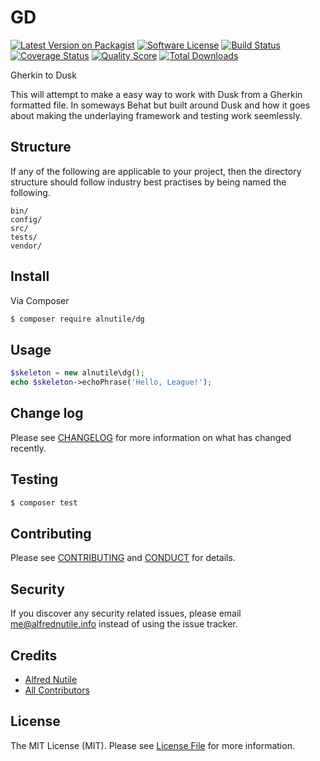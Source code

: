 # GD

[![Latest Version on Packagist][ico-version]][link-packagist]
[![Software License][ico-license]](LICENSE.md)
[![Build Status][ico-travis]][link-travis]
[![Coverage Status][ico-scrutinizer]][link-scrutinizer]
[![Quality Score][ico-code-quality]][link-code-quality]
[![Total Downloads][ico-downloads]][link-downloads]

Gherkin to Dusk

This will attempt to make a easy way to work with Dusk from a Gherkin formatted file.
In someways Behat but built around Dusk and how it goes about making the underlaying
framework and testing work seemlessly.


## Structure

If any of the following are applicable to your project, then the directory structure should follow industry best practises by being named the following.

```
bin/        
config/
src/
tests/
vendor/
```


## Install

Via Composer

``` bash
$ composer require alnutile/dg
```

## Usage

``` php
$skeleton = new alnutile\dg();
echo $skeleton->echoPhrase('Hello, League!');
```

## Change log

Please see [CHANGELOG](CHANGELOG.md) for more information on what has changed recently.

## Testing

``` bash
$ composer test
```

## Contributing

Please see [CONTRIBUTING](CONTRIBUTING.md) and [CONDUCT](CONDUCT.md) for details.

## Security

If you discover any security related issues, please email me@alfrednutile.info instead of using the issue tracker.

## Credits

- [Alfred Nutile][link-author]
- [All Contributors][link-contributors]

## License

The MIT License (MIT). Please see [License File](LICENSE.md) for more information.

[ico-version]: https://img.shields.io/packagist/v/alnutile/dg.svg?style=flat-square
[ico-license]: https://img.shields.io/badge/license-MIT-brightgreen.svg?style=flat-square
[ico-travis]: https://img.shields.io/travis/alnutile/dg/master.svg?style=flat-square
[ico-scrutinizer]: https://img.shields.io/scrutinizer/coverage/g/alnutile/dg.svg?style=flat-square
[ico-code-quality]: https://img.shields.io/scrutinizer/g/alnutile/dg.svg?style=flat-square
[ico-downloads]: https://img.shields.io/packagist/dt/alnutile/dg.svg?style=flat-square

[link-packagist]: https://packagist.org/packages/alnutile/dg
[link-travis]: https://travis-ci.org/alnutile/dg
[link-scrutinizer]: https://scrutinizer-ci.com/g/alnutile/dg/code-structure
[link-code-quality]: https://scrutinizer-ci.com/g/alnutile/dg
[link-downloads]: https://packagist.org/packages/alnutile/dg
[link-author]: https://github.com/alnutile
[link-contributors]: ../../contributors
